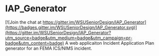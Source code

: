# IAP_Generator

[![Join the chat at https://gitter.im/WSUSeniorDesign/IAP_Generator](https://badges.gitter.im/WSUSeniorDesign/IAP_Generator.svg)](https://gitter.im/WSUSeniorDesign/IAP_Generator?utm_source=badge&utm_medium=badge&utm_campaign=pr-badge&utm_content=badge)
A web applicaiton Incident Application Plan generator for an FEMA ICS/NIMS incident.
